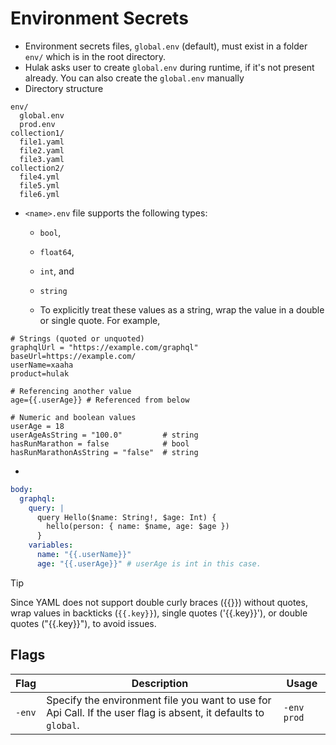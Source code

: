 # Environment Secrets

- Environment secrets files, `global.env` (default), must exist in a folder `env/` which is in the root directory.
- Hulak asks user to create `global.env` during runtime, if it's not present already. You can also create the `global.env` manually
- Directory structure

```text
env/
  global.env
  prod.env
collection1/
  file1.yaml
  file2.yaml
  file3.yaml
collection2/
  file4.yml
  file5.yml
  file6.yml
```

- `<name>.env` file supports the following types:

  - `bool`,
  - `float64`,
  - `int`, and
  - `string`

  - To explicitly treat these values as a string, wrap the value in a double or single quote. For example,

```env
# Strings (quoted or unquoted)
graphqlUrl = "https://example.com/graphql"
baseUrl=https://example.com/
userName=xaaha
product=hulak

# Referencing another value
age={{.userAge}} # Referenced from below

# Numeric and boolean values
userAge = 18
userAgeAsString = "100.0"         # string
hasRunMarathon = false            # bool
hasRunMarathonAsString = "false"  # string
```

-

```yaml
body:
  graphql:
    query: |
      query Hello($name: String!, $age: Int) {
        hello(person: { name: $name, age: $age })
      }
    variables:
      name: "{{.userName}}"
      age: "{{.userAge}}" # userAge is int in this case.
```

> [!Tip]
> Since YAML does not support double curly braces ({{}}) without quotes, wrap values in backticks (`{{.key}}`), single quotes ('{{.key}}'), or double quotes ("{{.key}}"), to avoid issues.

## Flags

| Flag   | Description                                                                                                     | Usage       |
| ------ | --------------------------------------------------------------------------------------------------------------- | ----------- |
| `-env` | Specify the environment file you want to use for Api Call. If the user flag is absent, it defaults to `global`. | `-env prod` |
